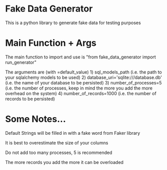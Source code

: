 # Fake Data Generator

This is a python library to generate fake data for testing purposes

# Main Function + Args

The main function to import and use is "from fake_data_generator import run_generator"

The arguments are (with =default_value)
    1) sql_models_path (i.e. the path to your sqlalchemy models to be used)
    2) database_uri='sqlite:///database.db' (i.e. the name of your database to be persisted)
    3) number_of_processes=5 (i.e. the number of processes, keep in mind the more you add the more overhead on the system)
    4) number_of_records=1000 (i.e. the number of records to be persisted)

# Some Notes...

Default Strings will be filled in with a fake word from Faker library

It is best to overestimate the size of your columns

Do not add too many processes, 5 is recommended

The more records you add the more it can be overloaded